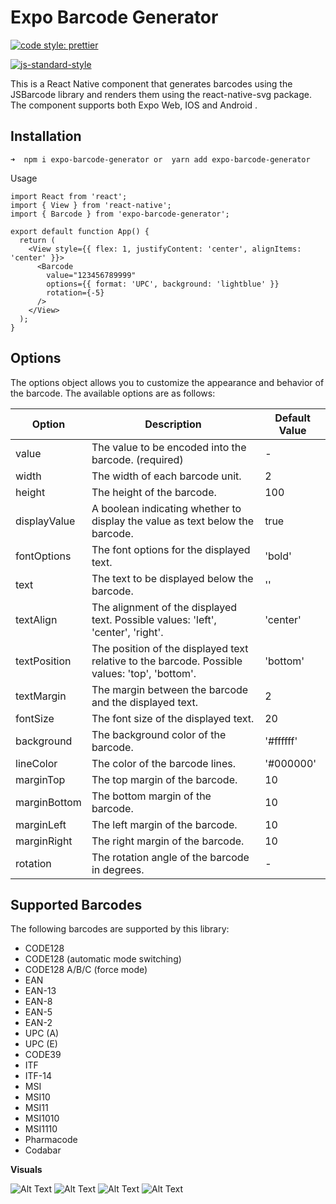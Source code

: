 # Expo Barcode Generator

[![code style: prettier](https://img.shields.io/badge/code_style-prettier-ff69b4.svg?style=flat-square)](https://github.com/prettier/prettier)

[![js-standard-style](https://cdn.rawgit.com/standard/standard/master/badge.svg)](http://standardjs.com)

This is a React Native component that generates barcodes using the JSBarcode library and renders them using the react-native-svg package. The component supports both Expo Web, IOS and Android .

## Installation

``➜  npm i expo-barcode-generator or  yarn add expo-barcode-generator
``<br>

Usage

```
import React from 'react';
import { View } from 'react-native';
import { Barcode } from 'expo-barcode-generator';

export default function App() {
  return (
    <View style={{ flex: 1, justifyContent: 'center', alignItems: 'center' }}>
      <Barcode
        value="123456789999"
        options={{ format: 'UPC', background: 'lightblue' }}
        rotation={-5}
      />
    </View>
  );
}

```

## Options

The options object allows you to customize the appearance and behavior of the barcode. The available options are as follows:

| Option        | Description                                                                 | Default Value |
|---------------|-----------------------------------------------------------------------------|---------------|
| value         | The value to be encoded into the barcode. (required)                         | -             |
| width         | The width of each barcode unit.                                             | 2             |
| height        | The height of the barcode.                                                  | 100           |
| displayValue  | A boolean indicating whether to display the value as text below the barcode. | true          |
| fontOptions   | The font options for the displayed text.                                    | 'bold'        |
| text          | The text to be displayed below the barcode.                                 | ''            |
| textAlign     | The alignment of the displayed text. Possible values: 'left', 'center', 'right'. | 'center'  |
| textPosition  | The position of the displayed text relative to the barcode. Possible values: 'top', 'bottom'. | 'bottom' |
| textMargin    | The margin between the barcode and the displayed text.                      | 2             |
| fontSize      | The font size of the displayed text.                                        | 20            |
| background    | The background color of the barcode.                                        | '#ffffff'     |
| lineColor     | The color of the barcode lines.                                             | '#000000'     |
| marginTop     | The top margin of the barcode.                                              | 10            |
| marginBottom  | The bottom margin of the barcode.                                           | 10            |
| marginLeft    | The left margin of the barcode.                                             | 10            |
| marginRight   | The right margin of the barcode.                                            | 10            |
| rotation      | The rotation angle of the barcode in degrees.                               | -             |

## Supported Barcodes

The following barcodes are supported by this library:

- CODE128
- CODE128 (automatic mode switching)
- CODE128 A/B/C (force mode)
- EAN
- EAN-13
- EAN-8
- EAN-5
- EAN-2
- UPC (A)
- UPC (E)
- CODE39
- ITF
- ITF-14
- MSI
- MSI10
- MSI11
- MSI1010
- MSI1110
- Pharmacode
- Codabar

**Visuals** 

![Alt Text](https://camo.githubusercontent.com/404f39cb4d4cee82fb21ac231861b2a9888c1719ab88aca148047a7af310d8ec/687474703a2f2f6c696e64656c6c2e6d652f4a73426172636f64652f6f746865722f6c6f676f2e737667)
![Alt Text](https://camo.githubusercontent.com/8b65951921e8906aa27e8e717fe7c5462d4cfcd58b94f0c4e201ee6c2114c797/68747470733a2f2f73332d65752d776573742d312e616d617a6f6e6177732e636f6d2f6a732d626172636f64652f626172636f6465732f73696d706c652e737667)
![Alt Text](https://camo.githubusercontent.com/109780a5f6f8ec7994c17dd2e746b3821ee075bbed74148d81a01b56b4d9d4dd/68747470733a2f2f73332d65752d776573742d312e616d617a6f6e6177732e636f6d2f6a732d626172636f64652f626172636f6465732f696e69742e737667)
![Alt Text](https://camo.githubusercontent.com/6bd5090fb1fe8b2523b826d00242e6b257c7d193c13fb79fbda32676b32e4ba9/68747470733a2f2f73332d65752d776573742d312e616d617a6f6e6177732e636f6d2f6a732d626172636f64652f626172636f6465732f616476616e6365642e737667)





